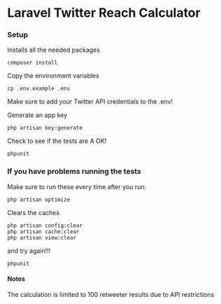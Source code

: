 # Laravel Twitter Reach Calculator

### Setup

Installs all the needed packages
```$xslt
composer install
```

Copy the environment variables
```$xslt
cp .env.example .env
```
Make sure to add your Twitter API credentials to the .env!

Generate an app key
```$xslt
php artisan key:generate
```

Check to see if the tests are A OK!
```$xslt
phpunit
```

### If you have problems running the tests

Make sure to run these every time after you run: 
```
php artisan optimize
```

Clears the caches
```$xslt
php artisan config:clear
php artisan cache:clear
php artisan view:clear
```

and try again!!!
```$xslt
phpunit
```

#### Notes
The calculation is limited to 100 retweeter results due to API restrictions
